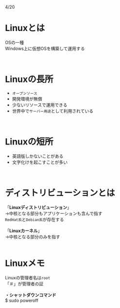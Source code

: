 4/20
<br>

# Linuxとは
OSの一種  
Windows上に仮想OSを構築して運用する

<br>

# Linuxの長所
* `オープンソース`
* 開発環境が無償
* 少ないリソースで運用できる
* 世界中で`サーバー用途`として利用されている

<br>

# Linuxの短所
* 英語版しかないことがある
* 文字化けを起こすことが多い

<br>

# ディストリビューションとは
「**Linuxディストリビューション**」  
→中核となる部分もアプリケーションも含んで指す  
`RedHat系`と`Debian系`が存在する  
<br>
「**Linuxカーネル**」  
→中核となる部分のみを指す  
<br>

# Linuxメモ
Linuxの管理者名は`root`  
「＃」が管理者の証  
<br>
**・シャットダウンコマンド**  
$ sudo poweroff